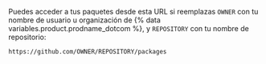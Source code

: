 Puedes acceder a tus paquetes desde esta URL si reemplazas `OWNER` con tu nombre de usuario u organización de {% data variables.product.prodname_dotcom %}, y `REPOSITORY` con tu nombre de repositorio:
   ```
   https://github.com/OWNER/REPOSITORY/packages
   ```
